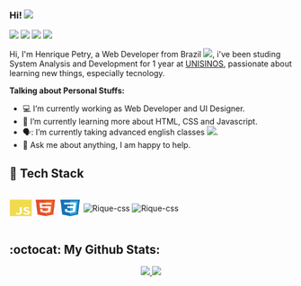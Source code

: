 ### Hi! <img src="https://camo.githubusercontent.com/e8e7b06ecf583bc040eb60e44eb5b8e0ecc5421320a92929ce21522dbc34c891/68747470733a2f2f6d656469612e67697068792e636f6d2f6d656469612f6876524a434c467a6361737252346961377a2f67697068792e676966" width="25px">


 <a href="https://wa.me/5551996290507" target="_blank"><img src="https://img.shields.io/badge/WhatsApp-25D366?style=for-the-badge&logo=whatsapp&logoColor=white" target="_blank"></a>
  <a href="https://www.instagram.com/henrique.petry/" target="_blank"><img src="https://img.shields.io/badge/-Instagram-%23E4405F?style=for-the-badge&logo=instagram&logoColor=white" target="_blank"></a>
  <a href = "mailto:henriquepetry01@gmail.com"><img src="https://img.shields.io/badge/-Gmail-%23333?style=for-the-badge&logo=gmail&logoColor=white" target="_blank"></a>
  <a href="https://www.linkedin.com/in/henriquepetry/" target="_blank"><img src="https://img.shields.io/badge/-LinkedIn-%230077B5?style=for-the-badge&logo=linkedin&logoColor=white" target="_blank"></a> 
  
Hi, I'm Henrique Petry, a Web Developer from Brazil <img src="https://alexsobolenko.github.io/flag-icons/flags/4x3/bra.svg" width="15px">, i've been studing System Analysis and Development for 1 year at [UNISINOS](https://www.unisinos.br/), passionate about learning new things, especially tecnology.

**Talking about Personal Stuffs:**

- :computer: I’m currently working as Web Developer and UI Designer.
- :seedling: I’m currently learning more about HTML, CSS and Javascript.
- 🗣️: I’m currently taking advanced english classes <img src="https://alexsobolenko.github.io/flag-icons/flags/4x3/usa.svg" width="15px">. 
- 💬 Ask me about anything, I am happy to help.

## :wrench: Tech Stack

<section>
 <div style="display: inline_block"><br>
  <img align="center" alt="Rique-js" height="30" width="40" src="https://raw.githubusercontent.com/devicons/devicon/master/icons/javascript/javascript-plain.svg">
  <img align="center" alt="Rique-html5" height="30" width="40" src="https://raw.githubusercontent.com/devicons/devicon/master/icons/html5/html5-original.svg">
  <img align="center" alt="Rique-css" height="30" width="40" src="https://raw.githubusercontent.com/devicons/devicon/master/icons/css3/css3-original.svg">
   <img align="center" alt="Rique-css" height="30" width="40" src="https://raw.githubusercontent.com/jmnote/z-icons/master/svg/bootstrap.svg">
   <img align="center" alt="Rique-css" height="30" width="40" src="https://raw.githubusercontent.com/jmnote/z-icons/master/svg/git.svg">
</section>
  <br>

## :octocat: My Github Stats:

<div align="center"><a href="https://github.com/HenriquePetry"><img height="150em" src="https://github-readme-stats.vercel.app/api?username=HenriquePetry&show_icons=true&theme=dark&include_all_commits=true&count_private=true&title_color=F9B041&text_color=F9B041&icon_color=F9B041"/>
<img height="150em" src="https://github-readme-stats.vercel.app/api/top-langs/?username=HenriquePetry&layout=compact&langs_count=7&theme=dark"/>
</div>
  
 
    
  
  
